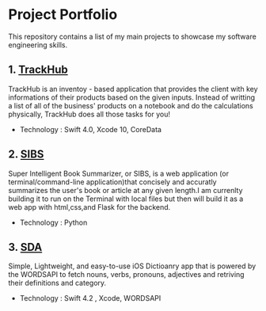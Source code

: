 # Project Portfolio

This repository contains a list of my main projects to showcase my software engineering skills.

## 1. <a href = "https://github.com/MediBoss/TrackHub" >TrackHub </a> 

TrackHub is an inventoy - based application that provides the client with key informations of their products based on the given inputs. Instead of writting a list of all of the business' products on a notebook and do the calculations physically, TrackHub does all those tasks for you!

* Technology : Swift 4.0, Xcode 10, CoreData

## 2. <a href = "https://github.com/MediBoss/SIBS" >SIBS</a> 

Super Intelligent Book Summarizer, or SIBS, is a web application (or terminal/command-line application)that concisely and accuratly summarizes the user's book or article at any given length.I am currenlty building it to run on the Terminal with local files but then will build it as a web app with html,css,and Flask for the backend.

* Technology : Python

## 3. <a href = "https://github.com/MediBoss/SDA" >SDA</a> 

Simple, Lightweight, and easy-to-use iOS Dictioanry app that is powered by the WORDSAPI to fetch nouns, verbs, pronouns, adjectives and retriving their definitions and category.

* Technology : Swift 4.2 , Xcode, WORDSAPI

